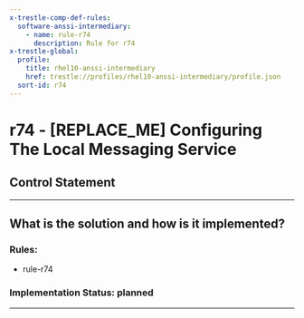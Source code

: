 ```yaml
---
x-trestle-comp-def-rules:
  software-anssi-intermediary:
    - name: rule-r74
      description: Rule for r74
x-trestle-global:
  profile:
    title: rhel10-anssi-intermediary
    href: trestle://profiles/rhel10-anssi-intermediary/profile.json
  sort-id: r74
---
```


# r74 - \[REPLACE_ME\] Configuring The Local Messaging Service

## Control Statement

______________________________________________________________________

## What is the solution and how is it implemented?

<!-- For implementation status enter one of: implemented, partial, planned, alternative, not-applicable -->

<!-- Note that the list of rules under ### Rules: is read-only and changes will not be captured after assembly to JSON -->

<!-- Add control implementation description here for control: r74 -->

### Rules:

  - rule-r74

### Implementation Status: planned

______________________________________________________________________
